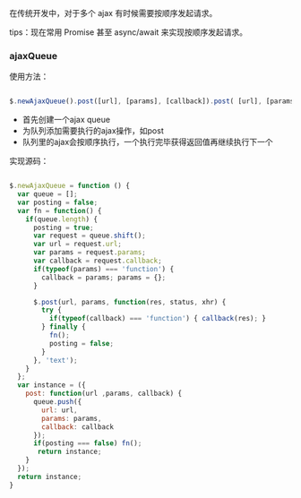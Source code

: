 在传统开发中，对于多个 ajax 有时候需要按顺序发起请求。

tips：现在常用 Promise 甚至 async/await 来实现按顺序发起请求。

### ajaxQueue

使用方法：

```javascript

$.newAjaxQueue().post([url], [params], [callback]).post( [url], [params], [callback] ).post( [url], [params], [callback] );

```

- 首先创建一个ajax queue
- 为队列添加需要执行的ajax操作，如post
- 队列里的ajax会按顺序执行，一个执行完毕获得返回值再继续执行下一个


实现源码：

```javascript

$.newAjaxQueue = function () {
  var queue = [];
  var posting = false;
  var fn = function() {
    if(queue.length) {
      posting = true;
      var request = queue.shift();
      var url = request.url;
      var params = request.params;
      var callback = request.callback;
      if(typeof(params) === 'function') { 
        callback = params; params = {}; 
      }

      $.post(url, params, function(res, status, xhr) {
        try {
          if(typeof(callback) === 'function') { callback(res); }
        } finally {
          fn();
          posting = false;
        }
      }, 'text');
    }
  };
  var instance = ({
    post: function(url ,params, callback) {
      queue.push({
        url: url, 
        params: params,
        callback: callback
      });
      if(posting === false) fn();
       return instance;
    }
  });
  return instance;
}

```
